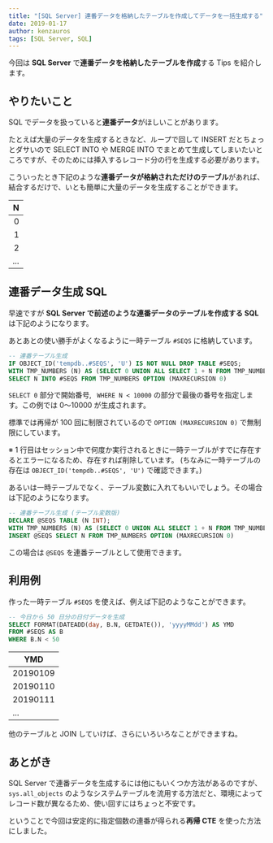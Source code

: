 ```yaml
---
title: "[SQL Server] 連番データを格納したテーブルを作成してデータを一括生成する"
date: 2019-01-17
author: kenzauros
tags: [SQL Server, SQL]
---
```


今回は **SQL Server** で**連番データを格納したテーブルを作成**する Tips を紹介します。

## やりたいこと

SQL でデータを扱っていると**連番データ**がほしいことがあります。

たとえば大量のデータを生成するときなど、ループで回して INSERT だとちょっとダサいので SELECT INTO や MERGE INTO でまとめて生成してしまいたいところですが、そのためには挿入するレコード分の行を生成する必要があります。

こういったとき下記のような**連番データが格納されただけのテーブル**があれば、結合するだけで、いとも簡単に大量のデータを生成することができます。

| N |
| ---: |
| 0 |
| 1 |
| 2 |
| ... |

## 連番データ生成 SQL

早速ですが **SQL Server で前述のような連番データのテーブルを作成する SQL** は下記のようになります。

あとあとの使い勝手がよくなるように一時テーブル `#SEQS` に格納しています。

```sql
-- 連番テーブル生成
IF OBJECT_ID('tempdb..#SEQS', 'U') IS NOT NULL DROP TABLE #SEQS;
WITH TMP_NUMBERS (N) AS (SELECT 0 UNION ALL SELECT 1 + N FROM TMP_NUMBERS WHERE N < 10000)
SELECT N INTO #SEQS FROM TMP_NUMBERS OPTION (MAXRECURSION 0)
```

`SELECT 0` 部分で開始番号, ` WHERE N < 10000` の部分で最後の番号を指定します。この例では 0～10000 が生成されます。

標準では再帰が 100 回に制限されているので `OPTION (MAXRECURSION 0)` で無制限にしています。

※ 1 行目はセッション中で何度か実行されるときに一時テーブルがすでに存在するとエラーになるため、存在すれば削除しています。 (ちなみに一時テーブルの存在は `OBJECT_ID('tempdb..#SEQS', 'U')` で確認できます。)

あるいは一時テーブルでなく、テーブル変数に入れてもいいでしょう。その場合は下記のようになります。

```sql
-- 連番テーブル生成 (テーブル変数版)
DECLARE @SEQS TABLE (N INT);
WITH TMP_NUMBERS (N) AS (SELECT 0 UNION ALL SELECT 1 + N FROM TMP_NUMBERS WHERE N < 10000)
INSERT @SEQS SELECT N FROM TMP_NUMBERS OPTION (MAXRECURSION 0)
```

この場合は `@SEQS` を連番テーブルとして使用できます。

## 利用例

作った一時テーブル `#SEQS` を使えば、例えば下記のようなことができます。

```sql
-- 今日から 50 日分の日付データを生成
SELECT FORMAT(DATEADD(day, B.N, GETDATE()), 'yyyyMMdd') AS YMD
FROM #SEQS AS B
WHERE B.N < 50
```

| YMD |
| --- |
| 20190109 |
| 20190110 |
| 20190111 |
| ... |

他のテーブルと JOIN していけば、さらにいろいろなことができますね。

## あとがき

SQL Server で連番データを生成するには他にもいくつか方法があるのですが、 `sys.all_objects` のようなシステムテーブルを流用する方法だと、環境によってレコード数が異なるため、使い回すにはちょっと不安です。

ということで今回は安定的に指定個数の連番が得られる**再帰 CTE** を使った方法にしました。
